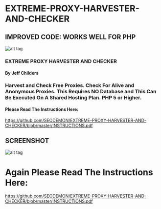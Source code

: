 # EXTREME-PROXY-HARVESTER-AND-CHECKER

## IMPROVED CODE:  WORKS WELL FOR PHP



![alt tag](https://github.com/SEODEMON/EXTREME-PROXY-HARVESTER-AND-CHECKER/blob/master/images/exreme.png)

### EXTREME PROXY HARVESTER AND CHECKER 
#### By Jeff Childers 

### Harvest and Check Free Proxies.  Check For Alive and Anonymous Proxies.  This Requires NO Database and This Can Be Executed On A Shared Hosting Plan.  PHP 5 or Higher. 


#### Please Read The Instructions Here:
https://github.com/SEODEMON/EXTREME-PROXY-HARVESTER-AND-CHECKER/blob/master/INSTRUCTIONS.pdf

## SCREENSHOT

![alt tag](https://github.com/SEODEMON/EXTREME-PROXY-HARVESTER-AND-CHECKER/blob/master/images/screenshot/44.JPG)



# Again Please Read The Instructions Here:
https://github.com/SEODEMON/EXTREME-PROXY-HARVESTER-AND-CHECKER/blob/master/INSTRUCTIONS.pdf
